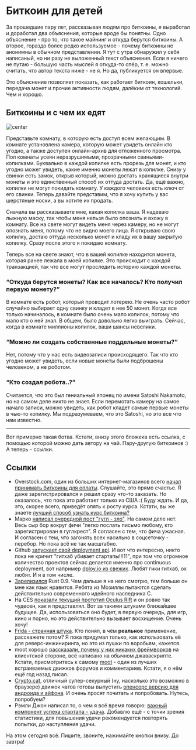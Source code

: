 # Биткоин для детей

За прошедшие пару лет, рассказывая людям про биткоины, я выработал и доработал два объяснения, которые вроде бы понятны. Одно объяснение - про то, что такое майнинг и откуда берутся биткоины. А второе, гораздо более редко используемое - почему биткоины не анонимны в обычном представлении. Я тут с утра обнаружил у себя написаный, но ни разу не выложенный текст объяснения. Если я ничего не путаю - большую часть мыслей я откуда-то спёр, т. е. можно считать, что автор текста ниже - не я. Но да, публикуется он впервые.

Это объяснение позволяет показать, как работает биткоин, кошельки, передача монет и прочие активности людям, далёким от технологий. Чем и хорошо.

## Биткоины и с чем их едят

![center](http://timebusinessblog.files.wordpress.com/2013/04/biz-bitcoin-130412.jpg%3Fw%3D480%26h%3D320%26crop%3D1)

Представьте комнату, в которую есть доступ всем желающим. В комнате установлена камера, которую может увидеть онлайн кто угодно, а также доступен онлайн-архив для отложенного просмотра. Пол комнаты усеян неразрушимыми, прозрачными свиньями-копилками. Буквально в каждой копилке есть прорезь для монет, и кто угодно может увидеть, какие именно монеты лежат в копилке. Снизу у свинки есть замок, открыв который, можно достать хранящиеся внутри монеты и это единственный способ их оттуда достать. Да, ещё важно, копилки не могут покидать комнату. У каждого человека есть ключ от его свинки. Теперь давайте представим, что я хочу купить у вас шерстяные носки, а вы хотите их продать.

Сначала вы рассказываете мне, какая копилка ваша. Я надеваю лыжную маску, так чтобы меня нельзя было опознать и вхожу в комнату. Все на свете могут видеть меня через камеру, но не могут опознать меня, потому что не видно моего лица. Я открываю свою копилку, достаю оттуда несколько монет и кладу их в вашу закрытую копилку. Сразу после этого я покидаю комнату.

Теперь все на свете знают, что в вашей копилке находится монета, которая ранее лежала в моей копилке. Это происходит с каждой транзакцией, так что все могут проследить историю каждой монеты.

### “Откуда берутся монеты? Как все началось? Кто получил первую монету?”

В комнате есть робот, который проводит лотерею. Не очень часто робот случайно выбирает одну свинку и кладет в нее 50 монет. Когда все только начиналось, в комнате было очень мало копилок, потому что мало кто о ней знал. В общем, было довольно легко выиграть. Сейчас, когда в комнате миллионы копилок, ваши шансы невелики.

### “Можно ли создать собственные поддельные монеты?”

Нет, потому что у нас есть видеозаписи происходящего. Так что кто угодно может увидеть, если новые монеты были подброшены человеком, а не роботом.

### “Кто создал робота..?”

Считается, что это был гениальный японец по имени Satoshi Nakamoto, но на самом деле никто не знает. Если перемотать камеру на самое начало записи, можно увидеть, как робот кладет самые первые монеты в чью-то копилку. Мы подразумеваем, что это Satoshi, но это все что нам известно.

----

Вот примерно такая ботва. Кстати, внизу этого бложека есть ссылка, с помощью которой можно дать автору на чай. Пару-другую биткоинов :) А теперь - ссылки.

## Ссылки

* Overstock.com, один из больших интернет-магазинов всего [начал принимать биткоины для оплаты](http://www.wired.com/business/2014/01/overstock-bitcoin-live/). Слушайте, это прямо счастье. Я даже зарегистрировался и решил сразу что-то заказать. Но оказалось, что пока это работает только из США :( Буду ждать. И да, это, скорее всего, приведёт опять к росту курса. Кстати, вы же знаете [лучший способ узнать курс биткоина?](http://yandex.ru/yandsearch?text=курс+биткоина)
* Марко [написал очередной пост "гугл - зло"](http://www.marco.org/2014/01/09/more-google-sleaze). На самом деле нет. Весь сыр бор вокруг фичи "легко послать письмо любому, кто зарегистрирован в гуглкрест". Я согласен с тем, что фича ужасная. И согласен с тем, что загонять всех насильно в соцсеточку - перебор. Но пока всё не так масштабно.
* Github [запускает свой deployment api](http://developer.github.com/changes/2014-01-09-preview-the-new-deployments-api/). И вот что интересно, никто пока не кричит "гитхаб убивает стартапы!!!11", при том что огромное количество проектов сейчас делается именно про continuous deployment, вот например [dploy.io из свежих](http://dploy.io/). Любят гики гитхаб, ох любят. И я в том числе.
* [Зарелизился](https://mail.mozilla.org/pipermail/rust-dev/2014-January/007753.html) Rust 0.9. Чем дальше я на него смотрю, тем больше он мне как язык нравится. Ребята из Мозиллы пытаются сделать действительно современного идейного наследника C.
* На CES [показали текущий прототип Oculus Rift](http://techcrunch.com/2014/01/09/oculus-vr-crystal-cove/) и он ровно так чудесен, как я представлял. Вот за такими штуками ближайшее будущее. Да, использоваться оно будет, в первую очередь, для игр, кино и порно, но это действительно вызывает восхищение. Очень хочу!
* [Frida - странная штука](http://www.frida.re/docs/home/). Кто понял, в чём **реальное** применение, расскажете потом? Я пока придумал только, как использовать её для реверс-инжиниринга, но это из пушки по воробьям, кажется.
* moot хорошо [рассказали, почему у них никаких фреймворков](https://moot.it/blog/technology/frameworkless-javascript.html) на клиентской стороне, всё написано на обычном джаваскрипте. Кстати, присмотритесь к самому [moot](http://moot.it) - один из лучших встраиваемых движков форумов и комментариев. Кстати, я о нём ещё год назад писал.
* [Crypto.cat](https://crypto.cat/), отличный супер-секурный (ну, насколько это возможно в браузере) движок чатов готовы выпустить [опенсорс версию для андроида и айфона](https://blog.crypto.cat/2013/12/cryptocat-for-iphone-call-for-review/?nocache). И очень просят почитать и попробовать. Нутесь, попробуем?
* Рэмли Джон написал то, о чем я всё время говорю: [важный компонент успеха стартапа - удача](http://ramlijohn.com/luck-the-secret-sauce-of-successful-startups/). Добавлю ещё - с точки зрения статистики, для повышения удачи рекомендуется повторять попытки, до наступления удачи.

На этом сегодня всё. Пишите, звоните, нажимайте кнопки внизу. До завтра!
